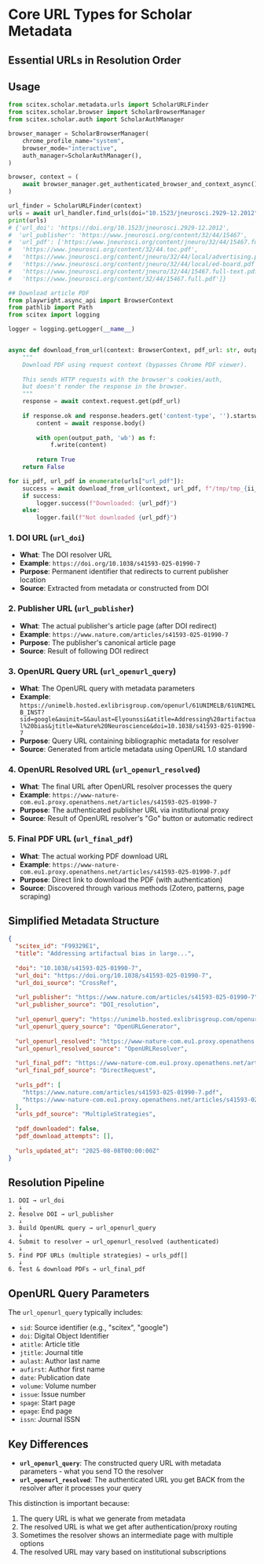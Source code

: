 <!-- ---
!-- Timestamp: 2025-08-08 08:37:40
!-- Author: ywatanabe
!-- File: /home/ywatanabe/proj/scitex_repo/src/scitex/scholar/metadata/urls/CORE_URL_TYPES.md
!-- --- -->

# Core URL Types for Scholar Metadata

## Essential URLs in Resolution Order

## Usage

``` python
from scitex.scholar.metadata.urls import ScholarURLFinder
from scitex.scholar.browser import ScholarBrowserManager
from scitex.scholar.auth import ScholarAuthManager

browser_manager = ScholarBrowserManager(
    chrome_profile_name="system",
    browser_mode="interactive",
    auth_manager=ScholarAuthManager(),
)

browser, context = (
    await browser_manager.get_authenticated_browser_and_context_async()
)

url_finder = ScholarURLFinder(context)
urls = await url_handler.find_urls(doi="10.1523/jneurosci.2929-12.2012")
print(urls)
# {'url_doi': 'https://doi.org/10.1523/jneurosci.2929-12.2012',
#  'url_publisher': 'https://www.jneurosci.org/content/32/44/15467',
#  'url_pdf': ['https://www.jneurosci.org/content/jneuro/32/44/15467.full.pdf',
#   'https://www.jneurosci.org/content/32/44.toc.pdf',
#   'https://www.jneurosci.org/content/jneuro/32/44/local/advertising.pdf',
#   'https://www.jneurosci.org/content/jneuro/32/44/local/ed-board.pdf',
#   'https://www.jneurosci.org/content/jneuro/32/44/15467.full-text.pdf',
#   'https://www.jneurosci.org/content/32/44/15467.full.pdf']}

## Download article PDF
from playwright.async_api import BrowserContext
from pathlib import Path
from scitex import logging

logger = logging.getLogger(__name__)


async def download_from_url(context: BrowserContext, pdf_url: str, output_path: Path):
    """
    Download PDF using request context (bypasses Chrome PDF viewer).
    
    This sends HTTP requests with the browser's cookies/auth,
    but doesn't render the response in the browser.
    """
    response = await context.request.get(pdf_url)
    
    if response.ok and response.headers.get('content-type', '').startswith('application/pdf'):
        content = await response.body()
        
        with open(output_path, 'wb') as f:
            f.write(content)
        
        return True
    return False

for ii_pdf, url_pdf in enumerate(urls["url_pdf"]):
    success = await download_from_url(context, url_pdf, f"/tmp/tmp_{ii_pdf}.pdf")
    if success:
        logger.success(f"Downloaded: {url_pdf}")
    else:
        logger.fail(f"Not downloaded {url_pdf}")


```



### 1. **DOI URL** (`url_doi`)
- **What**: The DOI resolver URL
- **Example**: `https://doi.org/10.1038/s41593-025-01990-7`
- **Purpose**: Permanent identifier that redirects to current publisher location
- **Source**: Extracted from metadata or constructed from DOI

### 2. **Publisher URL** (`url_publisher`) 
- **What**: The actual publisher's article page (after DOI redirect)
- **Example**: `https://www.nature.com/articles/s41593-025-01990-7`
- **Purpose**: The publisher's canonical article page
- **Source**: Result of following DOI redirect

### 3. **OpenURL Query URL** (`url_openurl_query`)
- **What**: The OpenURL query with metadata parameters
- **Example**: `https://unimelb.hosted.exlibrisgroup.com/openurl/61UNIMELB/61UNIMELB_INST?sid=google&auinit=S&aulast=Elyounssi&atitle=Addressing%20artifactual%20bias&jtitle=Nature%20Neuroscience&doi=10.1038/s41593-025-01990-7`
- **Purpose**: Query URL containing bibliographic metadata for resolver
- **Source**: Generated from article metadata using OpenURL 1.0 standard

### 4. **OpenURL Resolved URL** (`url_openurl_resolved`)
- **What**: The final URL after OpenURL resolver processes the query
- **Example**: `https://www-nature-com.eu1.proxy.openathens.net/articles/s41593-025-01990-7`
- **Purpose**: The authenticated publisher URL via institutional proxy
- **Source**: Result of OpenURL resolver's "Go" button or automatic redirect

### 5. **Final PDF URL** (`url_final_pdf`)
- **What**: The actual working PDF download URL
- **Example**: `https://www-nature-com.eu1.proxy.openathens.net/articles/s41593-025-01990-7.pdf`
- **Purpose**: Direct link to download the PDF (with authentication)
- **Source**: Discovered through various methods (Zotero, patterns, page scraping)

## Simplified Metadata Structure

```json
{
  "scitex_id": "F99329E1",
  "title": "Addressing artifactual bias in large...",
  
  "doi": "10.1038/s41593-025-01990-7",
  "url_doi": "https://doi.org/10.1038/s41593-025-01990-7",
  "url_doi_source": "CrossRef",
  
  "url_publisher": "https://www.nature.com/articles/s41593-025-01990-7",
  "url_publisher_source": "DOI_resolution",
  
  "url_openurl_query": "https://unimelb.hosted.exlibrisgroup.com/openurl/61UNIMELB/61UNIMELB_INST?sid=scitex&doi=10.1038/s41593-025-01990-7",
  "url_openurl_query_source": "OpenURLGenerator",
  
  "url_openurl_resolved": "https://www-nature-com.eu1.proxy.openathens.net/articles/s41593-025-01990-7",
  "url_openurl_resolved_source": "OpenURLResolver",
  
  "url_final_pdf": "https://www-nature-com.eu1.proxy.openathens.net/articles/s41593-025-01990-7.pdf",
  "url_final_pdf_source": "DirectRequest",
  
  "urls_pdf": [
    "https://www.nature.com/articles/s41593-025-01990-7.pdf",
    "https://www-nature-com.eu1.proxy.openathens.net/articles/s41593-025-01990-7.pdf"
  ],
  "urls_pdf_source": "MultipleStrategies",
  
  "pdf_downloaded": false,
  "pdf_download_attempts": [],
  
  "urls_updated_at": "2025-08-08T00:00:00Z"
}
```

## Resolution Pipeline

```
1. DOI → url_doi
   ↓
2. Resolve DOI → url_publisher
   ↓
3. Build OpenURL query → url_openurl_query
   ↓
4. Submit to resolver → url_openurl_resolved (authenticated)
   ↓
5. Find PDF URLs (multiple strategies) → urls_pdf[]
   ↓
6. Test & download PDFs → url_final_pdf
```

## OpenURL Query Parameters

The `url_openurl_query` typically includes:
- `sid`: Source identifier (e.g., "scitex", "google")
- `doi`: Digital Object Identifier
- `atitle`: Article title
- `jtitle`: Journal title
- `aulast`: Author last name
- `aufirst`: Author first name
- `date`: Publication date
- `volume`: Volume number
- `issue`: Issue number
- `spage`: Start page
- `epage`: End page
- `issn`: Journal ISSN

## Key Differences

- **`url_openurl_query`**: The constructed query URL with metadata parameters - what you send TO the resolver
- **`url_openurl_resolved`**: The authenticated URL you get BACK from the resolver after it processes your query

This distinction is important because:
1. The query URL is what we generate from metadata
2. The resolved URL is what we get after authentication/proxy routing
3. Sometimes the resolver shows an intermediate page with multiple options
4. The resolved URL may vary based on institutional subscriptions

<!-- EOF -->